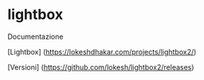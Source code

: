 # lightbox

Documentazione

[Lightbox] (https://lokeshdhakar.com/projects/lightbox2/)

[Versioni] (https://github.com/lokesh/lightbox2/releases)